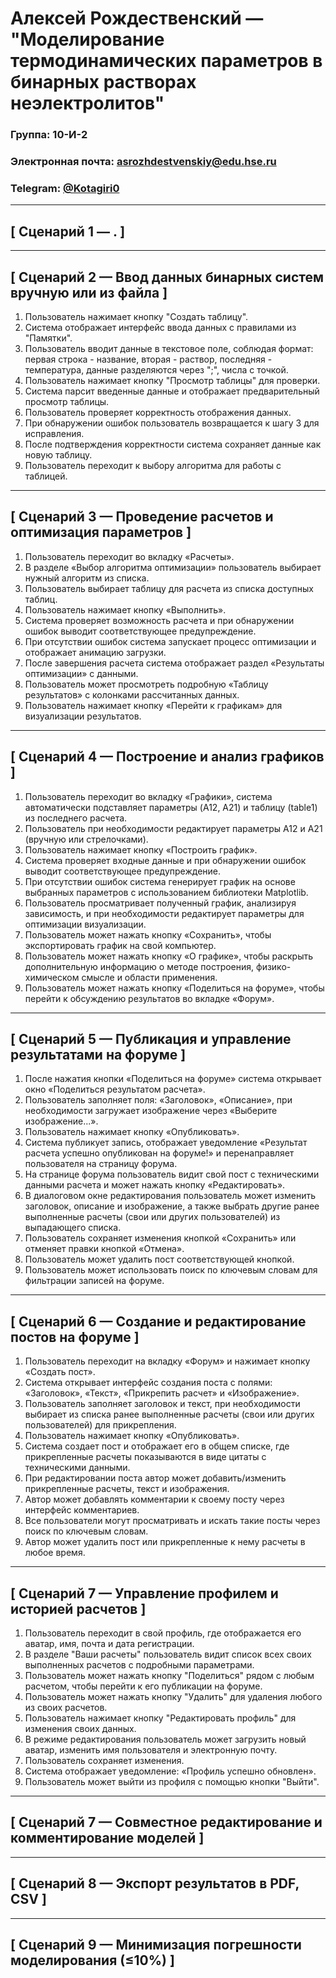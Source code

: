 # Алексей Рождественский — "Моделирование термодинамических параметров в бинарных растворах неэлектролитов"

### Группа: 10-И-2

### Электронная почта: [asrozhdestvenskiy@edu.hse.ru](asrozhdestvenskiy@edu.hse.ru)

### Telegram: [@Kotagiri0](https://t.me/Kotagiri0)
---

## \[ Сценарий 1 — . ]

---

## \[ Сценарий 2 — Ввод данных бинарных систем вручную или из файла ]

1.  Пользователь нажимает кнопку "Создать таблицу".
2.  Система отображает интерфейс ввода данных с правилами из "Памятки".
3.  Пользователь вводит данные в текстовое поле, соблюдая формат: первая строка - название, вторая - раствор, последняя - температура, данные разделяются через ";", числа с точкой.
4.  Пользователь нажимает кнопку "Просмотр таблицы" для проверки.
5.  Система парсит введенные данные и отображает предварительный просмотр таблицы.
6.  Пользователь проверяет корректность отображения данных.
7.  При обнаружении ошибок пользователь возвращается к шагу 3 для исправления.
8.  После подтверждения корректности система сохраняет данные как новую таблицу.
9.  Пользователь переходит к выбору алгоритма для работы с таблицей.

---

## \[ Сценарий 3 — Проведение расчетов и оптимизация параметров ]

1.  Пользователь переходит во вкладку «Расчеты».
2.  В разделе «Выбор алгоритма оптимизации» пользователь выбирает нужный алгоритм из списка.
3.  Пользователь выбирает таблицу для расчета из списка доступных таблиц.
4.  Пользователь нажимает кнопку «Выполнить».
5.  Система проверяет возможность расчета и при обнаружении ошибок выводит соответствующее предупреждение.
6.  При отсутствии ошибок система запускает процесс оптимизации и отображает анимацию загрузки.
7.  После завершения расчета система отображает раздел «Результаты оптимизации» с данными.
8.  Пользователь может просмотреть подробную «Таблицу результатов» с колонками рассчитанных данных.
9.  Пользователь нажимает кнопку «Перейти к графикам» для визуализации результатов.

---

## \[ Сценарий 4 — Построение и анализ графиков ]

1.  Пользователь переходит во вкладку «Графики», система автоматически подставляет параметры (A12, A21) и таблицу (table1) из последнего расчета.
2.  Пользователь при необходимости редактирует параметры A12 и A21 (вручную или стрелочками).
3.  Пользователь нажимает кнопку «Построить график».
4.  Система проверяет входные данные и при обнаружении ошибок выводит соответствующее предупреждение.
5.  При отсутствии ошибок система генерирует график на основе выбранных параметров с использованием библиотеки Matplotlib.
6. Пользователь просматривает полученный график, анализируя зависимость, и при необходимости редактирует параметры для оптимизации визуализации.
7.  Пользователь может нажать кнопку «Сохранить», чтобы экспортировать график на свой компьютер.
8.  Пользователь может нажать кнопку «О графике», чтобы раскрыть дополнительную информацию о методе построения, физико-химическом смысле и области применения.
9.  Пользователь может нажать кнопку «Поделиться на форуме», чтобы перейти к обсуждению результатов во вкладке «Форум».

---

## \[ Сценарий 5 — Публикация и управление результатами на форуме ]

1.  После нажатия кнопки «Поделиться на форуме» система открывает окно «Поделиться результатом расчета».
2.  Пользователь заполняет поля: «Заголовок», «Описание», при необходимости загружает изображение через «Выберите изображение...».
3.  Пользователь нажимает кнопку «Опубликовать».
4.  Система публикует запись, отображает уведомление «Результат расчета успешно опубликован на форуме!» и перенаправляет пользователя на страницу форума.
5.  На странице форума пользователь видит свой пост с техническими данными расчета и может нажать кнопку «Редактировать».
6.  В диалоговом окне редактирования пользователь может изменить заголовок, описание и изображение, а также выбрать другие ранее выполненные расчеты (свои или других пользователей) из выпадающего списка.
7.  Пользователь сохраняет изменения кнопкой «Сохранить» или отменяет правки кнопкой «Отмена».
8.  Пользователь может удалить пост соответствующей кнопкой.
9.  Пользователь может использовать поиск по ключевым словам для фильтрации записей на форуме.

---

## \[ Сценарий 6 — Создание и редактирование постов на форуме ]

1. Пользователь переходит на вкладку «Форум» и нажимает кнопку «Создать пост».
2. Система открывает интерфейс создания поста с полями: «Заголовок», «Текст», «Прикрепить расчет» и «Изображение».
3. Пользователь заполняет заголовок и текст, при необходимости выбирает из списка ранее выполненные расчеты (свои или других пользователей) для прикрепления.
4. Пользователь нажимает кнопку «Опубликовать».
5. Система создает пост и отображает его в общем списке, где прикрепленные расчеты показываются в виде цитаты с техническими данными.
6. При редактировании поста автор может добавить/изменить прикрепленные расчеты, текст и изображения.
7. Автор может добавлять комментарии к своему посту через интерфейс комментариев.
8. Все пользователи могут просматривать и искать такие посты через поиск по ключевым словам.
9. Автор может удалить пост или прикрепленные к нему расчеты в любое время.

---

## \[ Сценарий 7 — Управление профилем и историей расчетов ]


1.  Пользователь переходит в свой профиль, где отображается его аватар, имя, почта и дата регистрации.
2.  В разделе "Ваши расчеты" пользователь видит список всех своих выполненных расчетов с подробными параметрами.
3.  Пользователь может нажать кнопку "Поделиться" рядом с любым расчетом, чтобы перейти к его публикации на форуме.
4.  Пользователь может нажать кнопку "Удалить" для удаления любого из своих расчетов.
5.  Пользователь нажимает кнопку "Редактировать профиль" для изменения своих данных.
6.  В режиме редактирования пользователь может загрузить новый аватар, изменить имя пользователя и электронную почту.
7.  Пользователь сохраняет изменения.
8.  Система отображает уведомление: «Профиль успешно обновлен».
9.  Пользователь может выйти из профиля с помощью кнопки "Выйти".

---

## \[ Сценарий 7 — Совместное редактирование и комментирование моделей ]

---

## \[ Сценарий 8 — Экспорт результатов в PDF, CSV ]



---

## \[ Сценарий 9 — Минимизация погрешности моделирования (≤10%) ]


